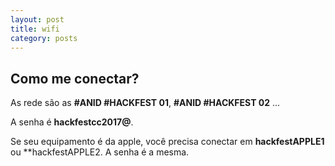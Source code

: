 ```yaml
---
layout: post
title: wifi
category: posts
---
```


Como me conectar?
---

As rede são as **#ANID #HACKFEST 01**,  **#ANID #HACKFEST 02** ...

A senha é **hackfestcc2017@**.

Se seu equipamento é da apple, você precisa conectar em **hackfestAPPLE1** ou **hackfestAPPLE2. 
A senha é a mesma.
